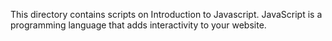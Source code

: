 This directory contains scripts on Introduction to Javascript. JavaScript is a programming language that adds interactivity to your website.
